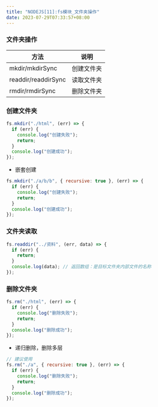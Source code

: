 ```yaml
---
title: "NODEJS[11]:fs模块_文件夹操作"
date: 2023-07-29T07:33:57+08:00
---
```


### 文件夹操作

| 方法                | 说明       |
| ------------------- | ---------- |
| mkdir/mkdirSync     | 创建文件夹 |
| readdir/readdirSync | 读取文件夹 |
| rmdir/rmdirSync     | 删除文件夹 |

### 创建文件夹

```js
fs.mkdir("./html", (err) => {
  if (err) {
    console.log("创建失败");
    return;
  }
  console.log("创建成功");
});
```

- 嵌套创建

```js
fs.mkdir("./a/b/b", { recursive: true }, (err) => {
  if (err) {
    console.log("创建失败");
    return;
  }
  console.log("创建成功");
});
```

### 文件夹读取

```js
fs.readdir("../资料", (err, data) => {
  if (err) {
    return;
  }
  console.log(data); // 返回数组：是目标文件夹内部文件的名称
});
```

### 删除文件夹

```js
fs.rm("./html", (err) => {
  if (err) {
    console.log("删除失败");
    return;
  }
  console.log("删除成功");
});
```

- 递归删除，删除多层

```js
// 建议使用
fs.rm("./a", { recursive: true }, (err) => {
  if (err) {
    console.log("删除失败");
    return;
  }
  console.log("删除成功");
});
```
